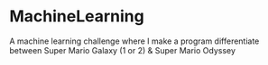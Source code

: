 # MachineLearning
A machine learning challenge where I make a program differentiate between Super Mario Galaxy (1 or 2) &amp; Super Mario Odyssey

